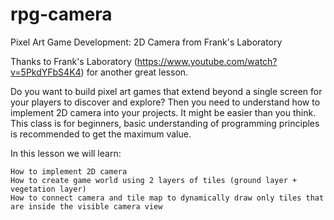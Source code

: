 # rpg-camera
Pixel Art Game Development: 2D Camera from Frank's Laboratory

Thanks to Frank's Laboratory (https://www.youtube.com/watch?v=5PkdYFbS4K4) for another great lesson.

Do you want to build pixel art games that extend beyond a single screen for your players to discover and explore? Then you need to understand how to implement 2D camera into your projects. It might be easier than you think. This class is for beginners, basic understanding of programming principles is recommended to get the maximum value.

In this lesson we will learn:

    How to implement 2D camera
    How to create game world using 2 layers of tiles (ground layer + vegetation layer)
    How to connect camera and tile map to dynamically draw only tiles that are inside the visible camera view
